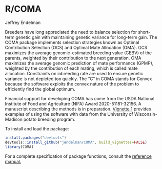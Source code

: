 R/COMA
================
Jeffrey Endelman

Breeders have long appreciated the need to balance selection for
short-term genetic gain with maintaining genetic variance for long-term
gain. The COMA package implements selection strategies known as Optimal
Contribution Selection (OCS) and Optimal Mate Allocation (OMA). OCS
maximizes the average genomic-estimated breeding value (GEBV) of the
parents, weighted by their contribution to the next generation. OMA
maximizes the average genomic prediction of mate performance (GPMP),
weighted by the contribution of each mating, which is called mate
allocation. Constraints on inbreeding rate are used to ensure genetic
variance is not depleted too quickly. The “C” in COMA stands for Convex
because the software exploits the convex nature of the problem to
efficiently find the global optimum.

Financial support for developing COMA has come from the USDA National
Institute of Food and Agriculture (NIFA) Award 2020-51181-32156. A
manuscript describing the methods is in preparation. [Vignette
1](https://jendelman.github.io/COMA/Vignette1.html) provides examples of
using the software with data from the University of Wisconsin-Madison
potato breeding program.

To install and load the package:

``` r
install.packages("devtools")
devtools::install_github("jendelman/COMA", build_vignettes=FALSE)
library(COMA)
```

For a complete specification of package functions, consult the
[reference manual.](https://jendelman.github.io/COMA/manual.pdf)
